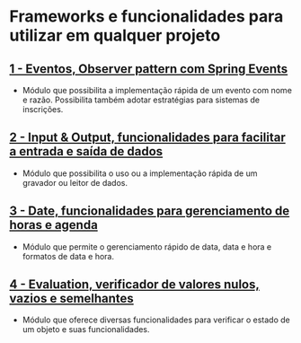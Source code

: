 # Frameworks e funcionalidades para utilizar em qualquer projeto

## [1 - Eventos, Observer pattern com Spring Events](CommonsUtilities/src/main/java/io/github/zodh/infrastructure/events)

- Módulo que possibilita a implementação rápida de um evento com nome e razão. Possibilita também adotar estratégias para sistemas de inscrições.

## [2 - Input & Output, funcionalidades para facilitar a entrada e saída de dados](CommonsUtilities\src\main\java\io\github\zodh\infrastructure\io)

- Módulo que possibilita o uso ou a implementação rápida de um gravador ou leitor de dados.

## [3 - Date, funcionalidades para gerenciamento de horas e agenda](CommonsUtilities\src\main\java\io\github\zodh\utils\date)

- Módulo que permite o gerenciamento rápido de data, data e hora e formatos de data e hora.

## [4 - Evaluation, verificador de valores nulos, vazios e semelhantes](CommonsUtilities\src\main\java\io\github\zodh\utils\evaluation)

- Módulo que oferece diversas funcionalidades para verificar o estado de um objeto e suas funcionalidades.
